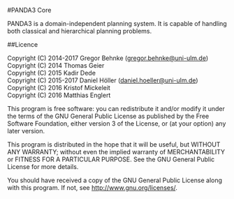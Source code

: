 #PANDA3 Core

PANDA3 is a domain-independent planning system. It is capable of handling both classical and hierarchical planning problems.

##Licence

Copyright (C) 2014-2017 Gregor Behnke (gregor.behnke@uni-ulm.de)  
Copyright (C) 2014 Thomas Geier  
Copyright (C) 2015 Kadir Dede  
Copyright (C) 2015-2017 Daniel Höller (daniel.hoeller@uni-ulm.de)  
Copyright (C) 2016 Kristof Mickeleit  
Copyright (C) 2016 Matthias Englert  


This program is free software: you can redistribute it and/or modify
it under the terms of the GNU General Public License as published by
the Free Software Foundation, either version 3 of the License, or
(at your option) any later version.

This program is distributed in the hope that it will be useful,
but WITHOUT ANY WARRANTY; without even the implied warranty of
MERCHANTABILITY or FITNESS FOR A PARTICULAR PURPOSE.  See the
GNU General Public License for more details.


You should have received a copy of the GNU General Public License
along with this program. If not, see <http://www.gnu.org/licenses/>.
